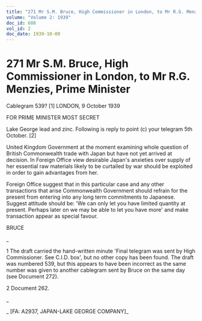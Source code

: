 ```yaml
---
title: "271 Mr S.M. Bruce, High Commissioner in London, to Mr R.G. Menzies, Prime Minister"
volume: "Volume 2: 1939"
doc_id: 608
vol_id: 2
doc_date: 1939-10-09
---
```


# 271 Mr S.M. Bruce, High Commissioner in London, to Mr R.G. Menzies, Prime Minister

Cablegram 539? [1] LONDON, 9 October 1939

FOR PRIME MINISTER MOST SECRET

Lake George lead and zinc. Following is reply to point (c) your telegram 5th October. [2]

United Kingdom Government at the moment examining whole question of British Commonwealth trade with Japan but have not yet arrived at decision. In Foreign Office view desirable Japan's anxieties over supply of her essential raw materials likely to be curtailed by war should be exploited in order to gain advantages from her.

Foreign Office suggest that in this particular case and any other transactions that arise Commonwealth Government should refrain for the present from entering into any long term commitments to Japanese. Suggest attitude should be: 'We can only let you have limited quantity at present. Perhaps later on we may be able to let you have more' and make transaction appear as special favour.

BRUCE

_

1 The draft carried the hand-written minute 'Final telegram was sent by High Commissioner. See C.I.D. box', but no other copy has been found. The draft was numbered 539, but this appears to have been incorrect as the same number was given to another cablegram sent by Bruce on the same day (see Document 272).

2 Document 262.

_

_ [FA: A2937, JAPAN-LAKE GEORGE COMPANY]_
